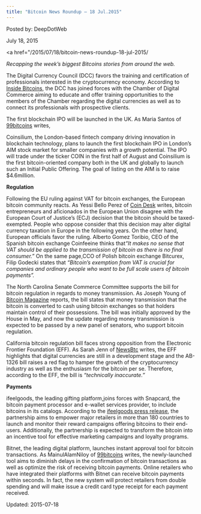 ```yaml
---
title: "Bitcoin News Roundup – 18 Jul.2015"
---
```



Posted by: DeepDotWeb
    
    
<span>July 18, 2015</span>


    
<span><a href="/2015/07/18/bitcoin-news-roundup-18-jul-2015/


    
<p><em>Recapping the week&#8217;s biggest Bitcoins stories from around the web. </em></p>
<p>The Digital Currency Council (DCC) favors the training and certification of professionals interested in the cryptocurrency economy. According to <a href="http://insidebitcoins.com/news/chamber-of-digital-commerce-and-dcc-partner-to-promote-digital-currencies/33696">Inside Bitcoins</a>, the DCC has joined forces with the Chamber of Digital Commerce aiming to educate and offer training opportunities to the members of the Chamber regarding the digital currencies as well as to connect its professionals with prospective clients.</p>
<p>The first blockchain IPO will be launched in the UK. As Maria Santos of <a href="https://99bitcoins.com/bitcoin-company-coinsilium-launches-uk-first-blockchain-ipo/">99bitcoins</a> writes,</p>
<p>Coinsilium, the London-based fintech company driving innovation in blockchain technology, plans to launch the first blockchain IPO in London’s AIM stock market for smaller companies with a growth potential. The IPO will trade under the ticker COIN in the first half of August and Coinsilium is the first bitcoin-oriented company both in the UK and globally to launch such an Initial Public Offering. The goal of listing on the AIM is to raise $4.6million.</p>
<p><strong>Regulation</strong></p>
<p>Following the EU ruling against VAT for bitcoin exchanges, the European bitcoin community reacts. As Yessi Bello Perez of <a href="http://www.coindesk.com/european-bitcoiners-react-to-vat-exemption-proposal/">Coin Desk</a> writes, bitcoin entrepreneurs and aficionados in the European Union disagree with the European Court of Justice&#8217;s (ECJ) decision that the bitcoin should be taxed-exempted. People who oppose consider that this decision may alter digital currency taxation in Europe in the following years. On the other hand, European officials favor the ruling. Alberto Gomez Toribio, CEO of the Spanish bitcoin exchange Coinfeeine thinks that<em>“It makes no sense that VAT should be applied to the transmission of bitcoin as there is no final consumer.” </em>On the same page,CCO of Polish bitcoin exchange Bitcurex, Filip Godecki states that <em>“Bitcoin&#8217;s exemption from VAT is crucial for companies and ordinary people who want to be full scale users of bitcoin payments”.</em></p>
<p>The North Carolina Senate Commerce Committee supports the bill for bitcoin regulation in regards to money transmission. As Joseph Young of <a href="https://bitcoinmagazine.com/21265/north-carolina-senate-committee-supports-bill-regulate-bitcoin-coin-center-responds-feedback/">Bitcoin Magazine</a> reports, the bill states that money transmission that the bitcoin is converted to cash using bitcoin exchanges so that holders maintain control of their possessions. The bill was initially approved by the House in May, and now the update regarding money transmission is expected to be passed by a new panel of senators, who support bitcoin regulation.</p>
<p>California bitcoin regulation bill faces strong opposition from the Electronic Frontier Foundation (EFF). As Sarah Jenn of <a href="http://www.newsbtc.com/2015/07/16/california-bitcoin-regulation-bill-draws-plenty-of-opposition/">NewsBtc</a> writes, the EFF highlights that digital currencies are still in a development stage and the AB-1326 bill raises a red flag to hamper the growth of the cryptocurrency industry as well as the enthusiasm for the bitcoin per se. Therefore, according to the EFF, the bill is <em>“technically inaccurate.”</em></p>
<p><strong>Payments</strong></p>
<p>ifeelgoods, the leading gifting platform,joins forces with Snapcard, the bitcoin payment processor and e-wallet services provider, to include bitcoins in its catalogs. According to the <a href="http://www.ifeelgoods.com/ifeelgoods-adds-bitcoin/">ifeelgoods press release</a>, the partnership aims to empower major retailers in more than 180 countries to launch and monitor their reward campaigns offering bitcoins to their end-users. Additionally, the partnership is expected to transform the bitcoin into an incentive tool for effective marketing campaigns and loyalty programs.</p>
<p>Bitnet, the leading digital platform, launches instant approval tool for bitcoin transactions. As MainulAlamNiloy of <a href="https://99bitcoins.com/bitnet-and-blockcypher-to-provide-instant-approval-for-bitcoin-merchants/#comments">99bitcoins</a> writes, the newly-launched tool aims to diminish delays in the confirmation of bitcoin transactions as well as optimize the risk of receiving bitcoin payments. Online retailers who have integrated their platforms with Bitnet can receive bitcoin payments within seconds. In fact, the new system will protect retailers from double spending and will make issue a credit card type receipt for each payment received.</p>
    
    

  Updated: 2015-07-18

    
    


